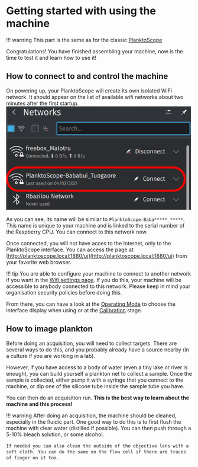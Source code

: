 # Getting started with using the machine

!!! warning
    This part is the same as for the classic [PlanktoScope](https://planktonscope.readthedocs.io/en/latest/getting_started/#how-to-image-plankton)

Congratulations! You have finished assembling your machine, now is the time to test it and learn how to use it!


## How to connect to and control the machine
On powering up, your PlanktoScope will create its own isolated WiFi network. It should appear on the list of available wifi networks about two minutes after the first startup.
![network list](getting_started/wifi.webp)

As you can see, its name will be similar to `PlanktoScope-Baba*****_*****`. This name is unique to your machine and is linked to the serial number of the Raspberry CPU. You can connect to this network now.

Once connected, you will not have acces to the Internet, only to the PlanktoScope interface. You can access the page at [http://planktoscope.local:1880/ui](http://planktoscope.local:1880/ui) from your favorite web browser.

!!! tip
    You are able to configure your machine to connect to another network if you want in the [Wifi settings page](expert_mode.md#wifi). If you do this, your machine will be accessible to anybody connected to this network. Please keep in mind your organisation security policies before doing this.


From there, you can have a look at the [Operating Mode](operating_mode.md) to choose the interface display when using or at the [Calibration](calibration.md) stage.


## How to image plankton

Before doing an acquisition, you will need to collect targets. There are several ways to do this, and you probably already have a source nearby (in a culture if you are working in a lab).

However, if you have access to a body of water (even a tiny lake or river is enough), you can build yourself a plankton net to collect a sample. Once the sample is collected, either pump it with a syringe that you connect to the machine, or dip one of the silicone tube inside the sample tube you have.

You can then do an acquisition run. **This is the best way to learn about the machine and this process!**

!!! warning
    After doing an acquisition, the machine should be cleaned, especially in the fluidic part. One good way to do this is to first flush the machine with clear water (distilled if possible). You can then push through a 5-10% bleach solution, or some alcohol.

    If needed you can also clean the outside of the objective lens with a soft cloth. You can do the same on the flow cell if there are traces of finger on it too.


